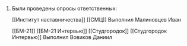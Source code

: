 1. Были проведены опросы ответственных:

	[[Институт наставничества]]
	[[СМЦ]]
	Выполнил Малиновцев Иван

	[[БМ-21]]
	[[БМ-21 Интервью]]
	[[Студгородок]]
	[[Студгородок Интервью]]
	Выполнил Вовиков Даниил